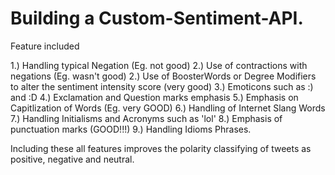 # Building a Custom-Sentiment-API.

Feature included 

1.) Handling typical Negation (Eg. not good)
2.) Use of contractions with negations (Eg. wasn't good)
2.) Use of BoosterWords or Degree Modifiers to alter the sentiment intensity score (very good)
3.) Emoticons such as :) and :D
4.) Exclamation and Question marks emphasis
5.) Emphasis on Capitlization of Words (Eg. very GOOD)
6.) Handling of Internet Slang Words
7.) Handling Initialisms and Acronyms such as 'lol'
8.) Emphasis of punctuation marks (GOOD!!!)
9.) Handling Idioms Phrases.

Including these all features improves the polarity classifying of tweets as positive, negative and neutral.
